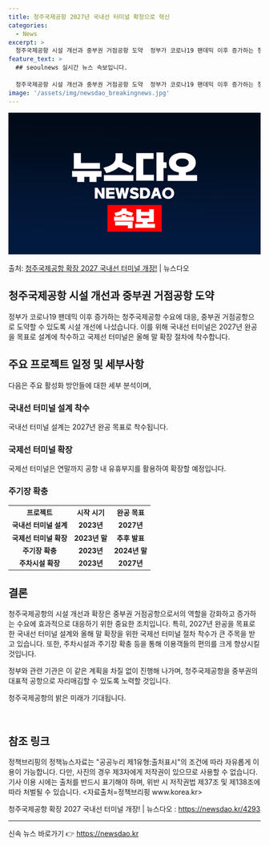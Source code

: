 ```yaml
---
title: 청주국제공항 2027년 국내선 터미널 확장으로 혁신
categories:
  - News
excerpt: >
  청주국제공항 시설 개선과 중부권 거점공항 도약  정부가 코로나19 팬데믹 이후 증가하는 청주국제공항 수요에 …
feature_text: >
  ## seoulnews 실시간 뉴스 속보입니다.

  청주국제공항 시설 개선과 중부권 거점공항 도약  정부가 코로나19 팬데믹 이후 증가하는 청주국제공항 수요에 …
image: '/assets/img/newsdao_breakingnews.jpg'
---
```


![뉴스다오 속보](/assets/img/newsdao_breakingnews.jpg)

<p>출처: <a href="https://newsdao.kr/4293" rel="dofollow">청주국제공항 확장 2027 국내선 터미널 개장!</a> | 뉴스다오</p>

<h2 data-ke-size="size26">청주국제공항 시설 개선과 중부권 거점공항 도약</h2>

<p data-ke-size="size16">정부가 코로나19 팬데믹 이후 증가하는 청주국제공항 수요에 대응, 중부권 거점공항으로 도약할 수 있도록 시설 개선에 나섰습니다. 이를 위해 국내선 터미널은 2027년 완공을 목표로 설계에 착수하고 국제선 터미널은 올해 말 확장 절차에 착수합니다.</p>

<h2 data-ke-size="size24">주요 프로젝트 일정 및 세부사항</h2>

<p data-ke-size="size16">다음은 주요 활성화 방안들에 대한 세부 분석이며,</p>

<h3 data-ke-size="size22">국내선 터미널 설계 착수</h3>

<p data-ke-size="size16">국내선 터미널 설계는 2027년 완공 목표로 착수됩니다.</p>

<h3 data-ke-size="size22">국제선 터미널 확장</h3>

<p data-ke-size="size16">국제선 터미널은 연말까지 공항 내 유휴부지를 활용하여 확장할 예정입니다.</p>

<h3 data-ke-size="size22">주기장 확충</h3>

<table>
	<tr>
		<th>프로젝트</th>
		<th>시작 시기</th>
		<th>완공 목표</th>
	</tr>
	<tr>
		<td style="text-align: center; height: 17px;"><b>국내선 터미널 설계</b></td>
		<td style="text-align: center; height: 17px;"><b>2023년</b></td>
		<td style="text-align: center; height: 17px;"><b>2027년</b></td>
	</tr>
	<tr>
		<td style="text-align: center; height: 17px;"><b>국제선 터미널 확장</b></td>
		<td style="text-align: center; height: 17px;"><b>2023년 말</b></td>
		<td style="text-align: center; height: 17px;"><b>추후 발표</b></td>
	</tr>
	<tr>
		<td style="text-align: center; height: 17px;"><b>주기장 확충</b></td>
		<td style="text-align: center; height: 17px;"><b>2023년</b></td>
		<td style="text-align: center; height: 17px;"><b>2024년 말</b></td>
	</tr>
	<tr>
		<td style="text-align: center; height: 17px;"><b>주차시설 확장</b></td>
		<td style="text-align: center; height: 17px;"><b>2023년</b></td>
		<td style="text-align: center; height: 17px;"><b>2027년</b></td>
	</tr>
</table>

<h2 data-ke-size="size24">결론</h2>

<p data-ke-size="size16">청주국제공항의 시설 개선과 확장은 중부권 거점공항으로서의 역할을 강화하고 증가하는 수요에 효과적으로 대응하기 위한 중요한 조치입니다. 특히, 2027년 완공을 목표로 한 국내선 터미널 설계와 올해 말 확장을 위한 국제선 터미널 절차 착수가 큰 주목을 받고 있습니다. 또한, 주차시설과 주기장 확충 등을 통해 이용객들의 편의를 크게 향상시킬 것입니다.</p> 

<p data-ke-size="size16">정부와 관련 기관은 이 같은 계획을 차질 없이 진행해 나가며, 청주국제공항을 중부권의 대표적 공항으로 자리매김할 수 있도록 노력할 것입니다.</p>

<p data-ke-size="size16">청주국제공항의 밝은 미래가 기대됩니다.</p>

<p data-ke-size="size16">&nbsp;</p>

<h2 data-ke-size="size26">참조 링크</h2>

<p data-ke-size="size16">정책브리핑의 정책뉴스자료는 "공공누리 제1유형:출처표시"의 조건에 따라 자유롭게 이용이 가능합니다. 다만, 사진의 경우 제3자에게 저작권이 있으므로 사용할 수 없습니다. 기사 이용 시에는 출처를 반드시 표기해야 하며, 위반 시 저작권법 제37조 및 제138조에 따라 처벌될 수 있습니다. &lt;자료출처=정책브리핑 www.korea.kr&gt;</p>

<p data-ke-size="size16">청주국제공항 확장 2027 국내선 터미널 개장! | 뉴스다오 : <a href="https://newsdao.kr/4293">https://newsdao.kr/4293</a></p>

<hr> 

신속 뉴스 바로가기 👉 <a href="https://newsdao.kr" rel="dofollow">https://newsdao.kr</a>


